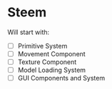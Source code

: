 # Steem

Will start with:
- [ ] Primitive System
- [ ] Movement Component
- [ ] Texture Component
- [ ] Model Loading System
- [ ] GUI Components and System